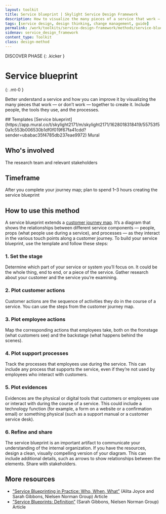 ```yaml
---
layout: toolkit
title: Service blueprint | Skylight Service Design Framework
description: How to visualize the many pieces of a service that work — or don’t work — together to create it.
tags: [service design, design thinking, change management, guide]
permalink: /work/toolkits/service-design-framework/methods/service-blueprint/
sidenav: service_design_framework
content_type: Toolkit
class: design-method
---
```


DISCOVER PHASE
{: .kicker }

# Service blueprint
{: .mt-0 }

Better understand a service and how you can improve it by visualizing the many pieces that work — or don’t work — together to create it. Include people, the tools they use, and the processes.

<div class="callout--tip callout--summary" markdown="1">
## Templates
[Service blueprint](https://app.mural.co/t/skylight2171/m/skylight2171/1628018318419/55753f50a1c553b006530b1df0f019f67fa41cdd?sender=ubabac35f4785db237eae9972) <span class="badge badge-sub">Mural</span>

## Who's involved
The research team and relevant stakeholders

## Timeframe
After you complete your journey map; plan to spend 1–3 hours creating the service blueprint
</div>

## How to use this method

A service blueprint extends a [customer journey map](/work/toolkits/service-design-framework/methods/customer-journey-mapping/). It’s a diagram that shows the relationships between different service components — people, props (what people use during a service), and processes — as they interact in the various touch points along a customer journey. To build your service blueprint, use the template and follow these steps:

### 1. Set the stage

Determine which part of your service or system you’ll focus on. It could be the whole thing, end to end, or a piece of the service. Gather research about your customer and the service you’re examining.

### 2. Plot customer actions

Customer actions are the sequence of activities they do in the course of a service. You can use the steps from the customer journey map.

### 3. Plot employee actions

Map the corresponding actions that employees take, both on the fronstage (what customers see) and the backstage (what happens behind the scenes).

### 4. Plot support processes

Track the processes that employees use during the service. This can include any process that supports the service, even if they’re not used by employees who interact with customers.

### 5. Plot evidences

Evidences are the physical or digital tools that customers or employees use or interact with during the course of a service. This could include a technology function (for example, a form on a website or a confirmation email) or something physical (such as a support manual or a customer service desk).

### 6. Refine and share

The service blueprint is an important artifact to communicate your understanding of the internal organization. If you have the resources, design a clean, visually compelling version of your diagram. This can include additional details, such as arrows to show relationships between the elements. Share with stakeholders.

## More resources

* [”Service Blueprinting in Practice: Who, When, What”](https://www.nngroup.com/articles/service-blueprinting-practice/?lm=service-design-101&pt=article) (Alita Joyce and Sarah Gibbons, Nielsen Norman Group) <span class="badge badge-sub">Article</span>
* [”Service Blueprints: Definition”](https://www.nngroup.com/articles/service-blueprints-definition/) (Sarah Gibbons, Nielsen Norman Group) <span class="badge badge-sub">Article</span>
